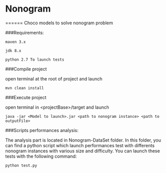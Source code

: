 # Nonogram
======
Choco models to solve nonogram problem

###Requirements:
```
maven 3.x 
```
```
jdk 8.x 
```
```
python 2.7 To launch tests 
```
###Compile project

open terminal at the root of project and launch <br>
```
mvn clean install
```
###Execute project

open terminal in \<projectBase>/target and launch 
```
java -jar <Model to launch>.jar <path to nonogram instance> <path to outputFile>
```
###Scripts performances analysis:

The analysis part is located in Nonogram-DataSet folder.
In this folder, you can find a python script which launch performances test with differents nonogram instances with various size and difficulty.
You can launch these tests with the following command:
```
python test.py
```
